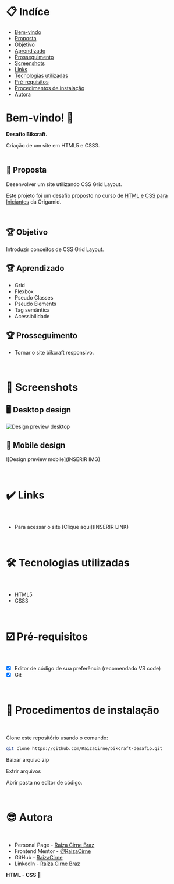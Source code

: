 # 📋 Indíce

- [Bem-vindo](#id01)
- [Proposta](#id02)
- [Objetivo](#id03)
- [Aprendizado](#id04)
- [Prosseguimento](id05)
- [Screenshots](#id06)
- [Links](#id07)
- [Tecnologias utilizadas](#id08)
- [Pré-requisitos](#id09)
- [Procedimentos de instalação](#id010)
- [Autora](#id011)

# Bem-vindo! 👋 <a name="id01"></a>

**Desafio Bikcraft.**

Criação de um site em HTML5 e CSS3.  
<br />

## 🚀 Proposta <a name="id02"></a>

Desenvolver um site utilizando CSS Grid Layout.

Este projeto foi um desafio proposto no curso de [HTML e CSS para Iniciantes](https://www.origamid.com/curso/html-e-css-para-iniciantes/) da Origamid. 

<br />

## :trophy: Objetivo <a name="#id03"></a>

Introduzir conceitos de CSS Grid Layout. 

## :trophy: Aprendizado <a name="#id04"></a>

- Grid 
- Flexbox 
- Pseudo Classes
- Pseudo Elements
- Tag semântica
- Acessibilidade

## :trophy: Prosseguimento <a name="id05"></a>

- Tornar o site bikcraft responsivo. 

<br />

# :camera_flash: Screenshots <a name="id06"></a>

## :desktop_computer: Desktop design

![Design preview desktop](./design/tela-login-desktop.png)

## :iphone: Mobile design

![Design preview mobile](INSERIR IMG)

<br />

# :heavy_check_mark: Links <a name="id07"></a>

<br />

- Para acessar o site [Clique aqui](INSERIR LINK)

<br />

# 🛠 Tecnologias utilizadas <a name="id08"></a>

<br />

- HTML5
- CSS3

<br />

# ☑️ Pré-requisitos <a name="id09"></a>

<br />

- [x] Editor de código de sua preferência (recomendado VS code)
- [x] Git

<br />

# 📝 Procedimentos de instalação <a name="id010"></a>

<br />

Clone este repositório usando o comando:

```bash
git clone https://github.com/RaizaCirne/bikcraft-desafio.git
```

Baixar arquivo zip 

Extrir arquivos

Abrir pasta no editor de código.

<br />

# :sunglasses: Autora <a name="id011"></a>

<br />

- Personal Page - [Raíza Cirne Braz](https://lively-kangaroo-a1eaa7.netlify.app/)
- Frontend Mentor - [@RaizaCirne](https://www.frontendmentor.io/profile/RaizaCirne)
- GitHub - [RaizaCirne](https://github.com/RaizaCirne)
- LinkedIn - [Raíza Cirne Braz](https://www.linkedin.com/in/ra%C3%ADzacirne/)

**HTML - CSS** 🚀

